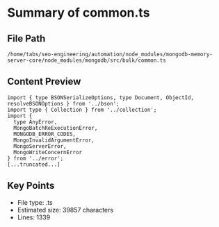 # Summary of common.ts
  
## File Path
`/home/tabs/seo-engineering/automation/node_modules/mongodb-memory-server-core/node_modules/mongodb/src/bulk/common.ts`

## Content Preview
```
import { type BSONSerializeOptions, type Document, ObjectId, resolveBSONOptions } from '../bson';
import type { Collection } from '../collection';
import {
  type AnyError,
  MongoBatchReExecutionError,
  MONGODB_ERROR_CODES,
  MongoInvalidArgumentError,
  MongoServerError,
  MongoWriteConcernError
} from '../error';
[...truncated...]
```

## Key Points
- File type: .ts
- Estimated size: 39857 characters
- Lines: 1339
